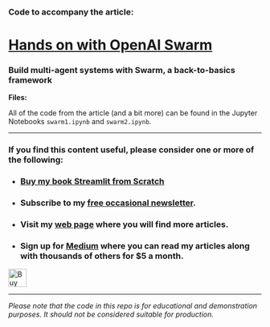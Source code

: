 ### Code to accompany the article:


# [Hands on with OpenAI Swarm](#) 

### Build multi-agent systems with Swarm, a back-to-basics framework

**Files:**

All of the code from the article (and a bit more) can be found in the Jupyter Notebooks ``swarm1.ipynb`` and ``swarm2.ipynb``.


---
### If you find this content useful, please consider one or more of the following:


-  ### [Buy my book Streamlit from Scratch](https://alanjones2.github.io/streamlitfromscratch/)
-  ### Subscribe to my [free occasional newsletter](https://technofile.substack.com/).
-  ### Visit my [web page](alanjones2.github.io) where you will find more articles.
-  ### Sign up for [Medium](https://medium.com/@alan-jones) where you can read my articles along with thousands of others for $5 a month.  

<a href='https://ko-fi.com/M4M64THKG' target='_blank'><img height='36' style='border:0px;height:36px;' src='https://storage.ko-fi.com/cdn/kofi2.png?v=3' border='0' alt='Buy Me a Coffee at ko-fi.com' /></a>

---

_Please note that the code in this repo is for educational and demonstration purposes. It should not be considered suitable for production._
